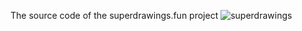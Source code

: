 The source code of the superdrawings.fun project
![superdrawings](https://github.com/user-attachments/assets/8d9b25c4-329b-462a-8bbb-9fc7b9bdf877)
